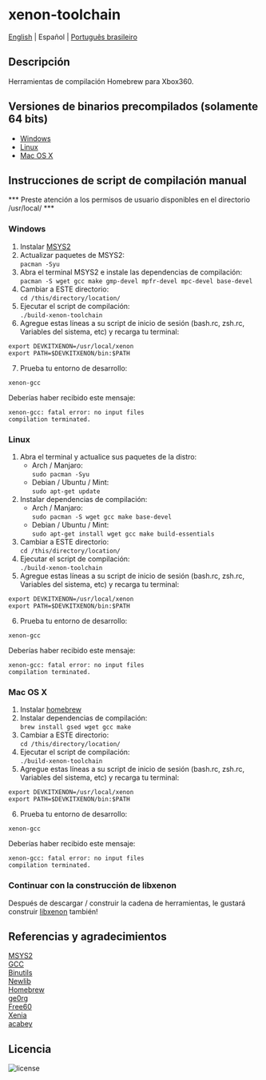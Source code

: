 # xenon-toolchain
[English](README.md) | Español | [Português brasileiro](LEIAME.md)

## Descripción
Herramientas de compilación Homebrew para Xbox360.

## Versiones de binarios precompilados (solamente 64 bits)
* [Windows](https://github.com/josevolpato/xenon-toolchain/releases/download/v1.0/xenon-toolchain-windows-x86_64-pc-msys2.7z)
* [Linux](https://github.com/josevolpato/xenon-toolchain/releases/download/v1.0/xenon-toolchain-linux-x86_64-pc-linux-gnu.7z)
* [Mac OS X](https://github.com/josevolpato/xenon-toolchain/releases/download/v1.0/xenon-toolchain-macosx-x86_64-apple-darwin.7z)

## Instrucciones de script de compilación manual
*** Preste atención a los permisos de usuario disponibles en el directorio /usr/local/ ***

### Windows
1. Instalar [MSYS2](https://www.msys2.org/)
2. Actualizar paquetes de MSYS2:</br>
   `pacman -Syu`
3. Abra el terminal MSYS2 e instale las dependencias de compilación:<br>
   `pacman -S wget gcc make gmp-devel mpfr-devel mpc-devel base-devel`
4. Cambiar a ESTE directorio:<br/>
   `cd /this/directory/location/`
5. Ejecutar el script de compilación:<br/>
   `./build-xenon-toolchain`
6. Agregue estas líneas a su script de inicio de sesión (bash.rc, zsh.rc, Variables del sistema, etc) y recarga tu terminal:<br/>
  ```
  export DEVKITXENON=/usr/local/xenon
  export PATH=$DEVKITXENON/bin:$PATH
  ```
7. Prueba tu entorno de desarrollo:<br/>
  ```
  xenon-gcc
  ```
  Deberías haber recibido este mensaje:<br/>
  ```
  xenon-gcc: fatal error: no input files
  compilation terminated.
  ```

### Linux
1. Abra el terminal y actualice sus paquetes de la distro:
     - Arch / Manjaro:  
    `sudo pacman -Syu`
     - Debian / Ubuntu / Mint:  
    `sudo apt-get update`
2. Instalar dependencias de compilación:
    - Arch / Manjaro:  
    `sudo pacman -S wget gcc make base-devel`
    - Debian / Ubuntu / Mint:  
    `sudo apt-get install wget gcc make build-essentials`
3. Cambiar a ESTE directorio:<br/>
   `cd /this/directory/location/`
4. Ejecutar el script de compilación:<br/>
   `./build-xenon-toolchain`
5. Agregue estas líneas a su script de inicio de sesión (bash.rc, zsh.rc, Variables del sistema, etc) y recarga tu terminal:<br/>
  ```
  export DEVKITXENON=/usr/local/xenon
  export PATH=$DEVKITXENON/bin:$PATH
  ```
6. Prueba tu entorno de desarrollo:<br/>
  ```
  xenon-gcc
  ```
  Deberías haber recibido este mensaje:<br/>
  ```
  xenon-gcc: fatal error: no input files
  compilation terminated.
  ```

### Mac OS X
1. Instalar [homebrew](https://brew.sh/)
2. Instalar dependencias de compilación:<br/>
   `brew install gsed wget gcc make`
3. Cambiar a ESTE directorio:<br/>
   `cd /this/directory/location/`
4. Ejecutar el script de compilación:<br/>
   `./build-xenon-toolchain`
5. Agregue estas líneas a su script de inicio de sesión (bash.rc, zsh.rc, Variables del sistema, etc) y recarga tu terminal:<br/>
  ```
  export DEVKITXENON=/usr/local/xenon
  export PATH=$DEVKITXENON/bin:$PATH
  ```
6. Prueba tu entorno de desarrollo:<br/>
  ```
  xenon-gcc
  ```
  Deberías haber recibido este mensaje:<br/>
  ```
  xenon-gcc: fatal error: no input files
  compilation terminated.
  ```

### Continuar con la construcción de libxenon
Después de descargar / construir la cadena de herramientas, le gustará construir [libxenon](https://github.com/josevolpato/libxenon) también!

## Referencias y agradecimientos
[MSYS2](https://www.msys2.org/)  
[GCC](https://gcc.gnu.org/)  
[Binutils](https://www.gnu.org/software/binutils/)  
[Newlib](https://sourceware.org/newlib/)  
[Homebrew](https://brew.sh/)  
[ge0rg](https://github.com/ge0rg/libxenon)  
[Free60](https://github.com/Free60Project)  
[Xenia](https://github.com/xenia-project/libxenon)  
[acabey](https://github.com/acabey/libxenon)  

## Licencia
![license](https://img.shields.io/badge/license-GLP-green)